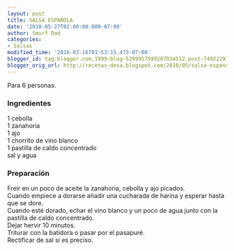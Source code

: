 ```yaml
---
layout: post
title: SALSA ESPAÑOLA
date: '2010-05-27T02:00:00.000-07:00'
author: Smurf Dad
categories:
- Salsas
modified_time: '2016-03-16T01:53:15.473-07:00'
blogger_id: tag:blogger.com,1999:blog-5299957599287034512.post-7492229724094275582
blogger_orig_url: http://recetas-desa.blogspot.com/2010/05/salsa-espanola.html
---
```


Para 6 personas.<br><h3>Ingredientes</h3><p>1 cebolla<br/>1 zanahoria<br/>1 ajo<br/>1 chorrito de vino blanco<br/>1 pastilla de caldo concentrado<br/>sal y agua</p><h3>Preparaci&oacute;n</h3><p>Fre&iacute;r en un poco de aceite la zanahoria, cebolla y ajo picados.<br/>Cuando empiece a dorarse a&ntilde;adir una cucharada de harina y esperar hasta que se dore.<br/>Cuando est&eacute; dorado, echar el vino blanco y un poco de agua junto con la pastilla de caldo concentrado.<br/>Dejar hervir 10 minutos.<br/>Triturar con la batidora o pasar por el pasapur&eacute;.<br/>Rectificar de sal si es preciso.</p>